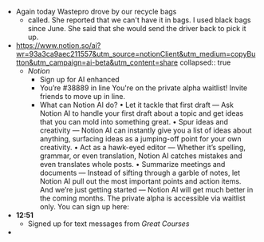- Again today Wastepro drove by our recycle bags
	- called. She reported that we can't have it in bags. I used black bags since June. She said that she would send the driver back to pick it up.
- https://www.notion.so/ai?wr=93a3ca9aec211557&utm_source=notionClient&utm_medium=copyButton&utm_campaign=ai-beta&utm_content=share
  collapsed:: true
	- *Notion*
		- Sign up for AI enhanced
		- You’re #38889 in line
		  You're on the private alpha waitlist!
		  Invite friends to move up in line.
		- What can Notion AI do?
		  •	Let it tackle that first draft — Ask Notion AI to handle your first draft about a topic and get ideas that you can mold into something great.
		  •	Spur ideas and creativity — Notion AI can instantly give you a list of ideas about anything, surfacing ideas as a jumping-off point for your own creativity.
		  •	Act as a hawk-eyed editor — Whether it’s spelling, grammar, or even translation, Notion AI catches mistakes and even translates whole posts.
		  •	Summarize meetings and documents — Instead of sifting through a garble of notes, let Notion AI pull out the most important points and action items.
		  And we’re just getting started — Notion AI will get much better in the coming months.
		  The private alpha is accessible via waitlist only. You can sign up here:
- **12:51**
	- Signed up for text messages from *Great Courses*
-